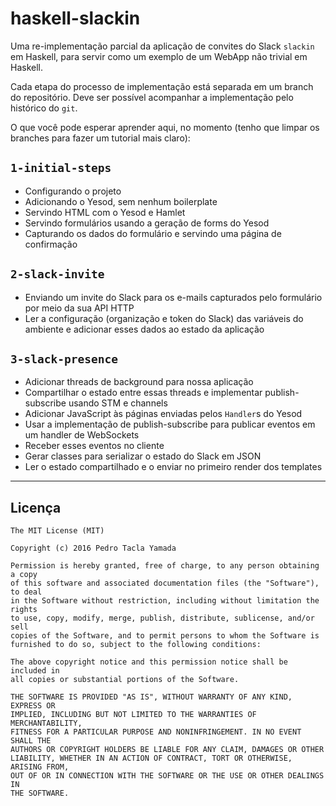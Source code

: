 # haskell-slackin
Uma re-implementação parcial da aplicação de convites do Slack `slackin` em
Haskell, para servir como um exemplo de um WebApp não trivial em Haskell.

Cada etapa do processo de implementação está separada em um branch do
repositório. Deve ser possível acompanhar a implementação pelo histórico do
`git`.

O que você pode esperar aprender aqui, no momento (tenho que limpar os branches
para fazer um tutorial mais claro):

## `1-initial-steps`
- Configurando o projeto
- Adicionando o Yesod, sem nenhum boilerplate
- Servindo HTML com o Yesod e Hamlet
- Servindo formulários usando a geração de forms do Yesod
- Capturando os dados do formulário e servindo uma página de confirmação

## `2-slack-invite`
- Enviando um invite do Slack para os e-mails capturados pelo formulário por
  meio da sua API HTTP
- Ler a configuração (organização e token do Slack) das variáveis do ambiente e
  adicionar esses dados ao estado da aplicação

## `3-slack-presence`
- Adicionar threads de background para nossa aplicação
- Compartilhar o estado entre essas threads e implementar publish-subscribe
  usando STM e channels
- Adicionar JavaScript às páginas enviadas pelos `Handler`s do Yesod
- Usar a implementação de publish-subscribe para publicar eventos em um handler
  de WebSockets
- Receber esses eventos no cliente
- Gerar classes para serializar o estado do Slack em JSON
- Ler o estado compartilhado e o enviar no primeiro render dos templates

- - -

## Licença
```
The MIT License (MIT)

Copyright (c) 2016 Pedro Tacla Yamada

Permission is hereby granted, free of charge, to any person obtaining a copy
of this software and associated documentation files (the "Software"), to deal
in the Software without restriction, including without limitation the rights
to use, copy, modify, merge, publish, distribute, sublicense, and/or sell
copies of the Software, and to permit persons to whom the Software is
furnished to do so, subject to the following conditions:

The above copyright notice and this permission notice shall be included in
all copies or substantial portions of the Software.

THE SOFTWARE IS PROVIDED "AS IS", WITHOUT WARRANTY OF ANY KIND, EXPRESS OR
IMPLIED, INCLUDING BUT NOT LIMITED TO THE WARRANTIES OF MERCHANTABILITY,
FITNESS FOR A PARTICULAR PURPOSE AND NONINFRINGEMENT. IN NO EVENT SHALL THE
AUTHORS OR COPYRIGHT HOLDERS BE LIABLE FOR ANY CLAIM, DAMAGES OR OTHER
LIABILITY, WHETHER IN AN ACTION OF CONTRACT, TORT OR OTHERWISE, ARISING FROM,
OUT OF OR IN CONNECTION WITH THE SOFTWARE OR THE USE OR OTHER DEALINGS IN
THE SOFTWARE.
```
